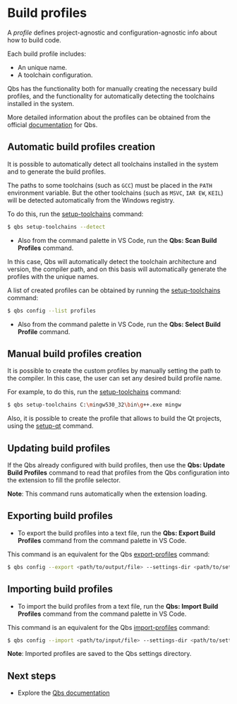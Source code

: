 # Build profiles

A _profile_ defines project-agnostic and configuration-agnostic
info about how to build code.

Each build profile includes:

- An unique name.
- A toolchain configuration.

Qbs has the functionality both for manually creating the
necessary build profiles, and the functionality for
automatically detecting the toolchains installed in the
system.

More detailed information about the profiles can be
obtained from the official
[documentation](https://doc.qt.io/qbs/configuring.html)
for Qbs.


## Automatic build profiles creation

It is possible to automatically detect all toolchains
installed in the system and to generate the build profiles.

The paths to some toolchains (such as `GCC`) must be
placed in the `PATH` environment variable. But the other
toolchains (such as `MSVC`, `IAR EW`, `KEIL`) will be
detected automatically from the Windows registry.

To do this, run the
[setup-toolchains](https://doc.qt.io/qbs/cli-setup-toolchains.html)
command:

```bash
$ qbs setup-toolchains --detect
```

* Also from the command palette in VS Code, run the
**Qbs: Scan Build Profiles** command.

In this case, Qbs will automatically detect the toolchain
architecture and version, the compiler path, and on this
basis will automatically generate the profiles with the
unique names.

A list of created profiles can be obtained by running the
[setup-toolchains](https://doc.qt.io/qbs/cli-setup-toolchains.html)
command:

```bash
$ qbs config --list profiles
```

* Also from the command palette in VS Code, run the
**Qbs: Select Build Profile** command.

## Manual build profiles creation

It is possible to create the custom profiles by manually
setting the path to the compiler. In this case, the user
can set any desired build profile name.

For example, to do this, run the
[setup-toolchains](https://doc.qt.io/qbs/cli-setup-toolchains.html)
command:

```bash
$ qbs setup-toolchains C:\mingw530_32\bin\g++.exe mingw
```

Also, it is possible to create the profile that allows to build the Qt
projects, using the [setup-qt](https://doc.qt.io/qbs/cli-setup-qt.html)
command.

## Updating build profiles

If the Qbs already configured with build profiles, then use the
**Qbs: Update Build Profiles** command to read that profiles from
the Qbs configuration into the extension to fill the profile selector.

**Note**: This command runs automatically when the extension loading.

## Exporting build profiles

* To export the build profiles into a text file, run the
**Qbs: Export Build Profiles** command from the command palette
in VS Code.

This command is an equivalent for the Qbs
[export-profiles](https://doc.qt.io/qbs/cli-config.html#op-op-op-op-keyword-export-keyword-op-lt-op-file-op-gt-op)
command:

```bash
$ qbs config --export <path/to/output/file> --settings-dir <path/to/settings/directory>
```

## Importing build profiles

* To import the build profiles from a text file, run the
**Qbs: Import Build Profiles** command from the command palette
in VS Code.

This command is an equivalent for the Qbs
[import-profiles](https://doc.qt.io/qbs/cli-config.html#op-op-op-op-import-op-lt-op-file-op-gt-op)
command:

```bash
$ qbs config --import <path/to/input/file> --settings-dir <path/to/settings/directory>
```

**Note**: Imported profiles are saved to the Qbs settings directory.

## Next steps

- Explore the [Qbs documentation](README.md)
